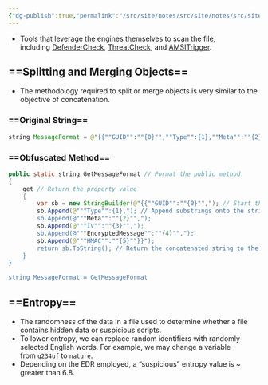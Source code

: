 ```yaml
---
{"dg-publish":true,"permalink":"/src/site/notes/src/site/notes/src/site/notes/src/site/notes/main/cs/red-teaming/signature-evasion/"}
---
```







- Tools that leverage the engines themselves to scan the file, including [DefenderCheck](https://github.com/matterpreter/DefenderCheck), [ThreatCheck](https://github.com/rasta-mouse/ThreatCheck), and [AMSITrigger](https://github.com/RythmStick/AMSITrigger).

## ==Splitting and Merging Objects==

- The methodology required to split or merge objects is very similar to the objective of concatenation.

### ==**Original String**==

```Java
string MessageFormat = @"{{""GUID"":""{0}"",""Type"":{1},""Meta"":""{2},""IV"":""{3}"",""EncryptedMessage"":""{4}"",""HMAC"":""{5}""}}";
```

### ==Obfuscated Method==

```Java
public static string GetMessageFormat // Format the public method
{
    get // Return the property value
    {
        var sb = new StringBuilder(@"{{""GUID"":""{0}"","); // Start the built-in concatenation method
        sb.Append(@"""Type"":{1},"); // Append substrings onto the string
        sb.Append(@"""Meta"":""{2}"",");
        sb.Append(@"""IV"":""{3}"",");
        sb.Append(@"""EncryptedMessage"":""{4}"",");
        sb.Append(@"""HMAC"":""{5}""}}");
        return sb.ToString(); // Return the concatenated string to the class
    }
}

string MessageFormat = GetMessageFormat
```

## ==Entropy==

- The randomness of the data in a file used to determine whether a file contains hidden data or suspicious scripts.
- To lower entropy, we can replace random identifiers with randomly selected English words. For example, we may change a variable from `q234uf` to `nature`.
- Depending on the EDR employed, a “suspicious” entropy value is ~ greater than 6.8.